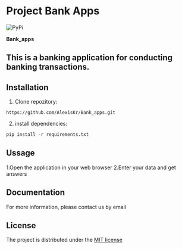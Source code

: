# Project Bank Apps

![PyPi](https://img.shields.io/pypi/v/Bank_apps?style=plastic
)

**Bank_apps**

## This is a banking application for conducting banking transactions.

## Installation

1. Clone repozitory:
```git clone
https://github.com/AlexisKr/Bank_apps.git
```

2. install dependencies:
```python
pip install -r requirements.txt
```

## Ussage

1.Open the application in your web browser
2.Enter your data and get answers

## Documentation

For more information, please contact us by email

## License

The project is distributed under the [MIT license](LICENSE)